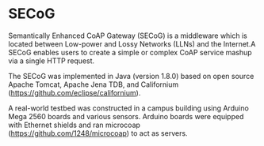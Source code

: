 # SECoG
Semantically Enhanced CoAP Gateway (SECoG) is a middleware which is located between Low-power and Lossy Networks (LLNs) and the Internet.A SECoG enables users to create a simple or complex CoAP service mashup via a single HTTP request.

The SECoG was implemented in Java (version 1.8.0) based on open source Apache Tomcat, Apache Jena TDB, and Californium (https://github.com/eclipse/californium).

A real-world testbed was constructed in a campus building using Arduino Mega 2560 boards and various sensors. Arduino boards were equipped with Ethernet shields and ran microcoap (https://github.com/1248/microcoap) to act as servers.
